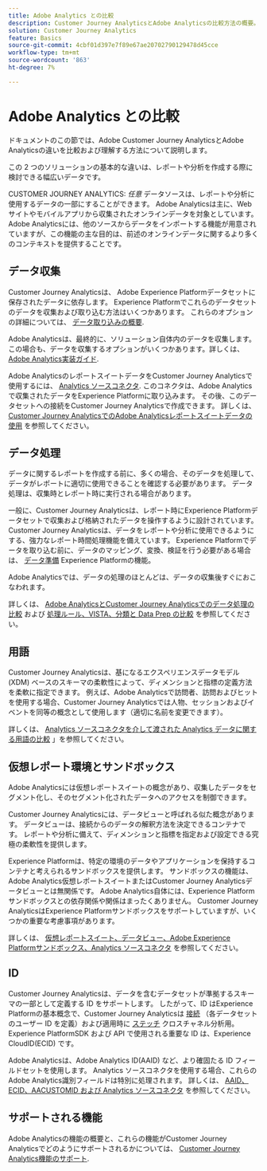 ```yaml
---
title: Adobe Analytics との比較
description: Customer Journey AnalyticsとAdobe Analyticsの比較方法の概要。
solution: Customer Journey Analytics
feature: Basics
source-git-commit: 4cbf01d397e7f89e67ae20702790129478d45cce
workflow-type: tm+mt
source-wordcount: '863'
ht-degree: 7%

---
```


# Adobe Analytics との比較

ドキュメントのこの節では、Adobe Customer Journey AnalyticsとAdobe Analyticsの違いを比較および理解する方法について説明します。

この 2 つのソリューションの基本的な違いは、レポートや分析を作成する際に検討できる幅広いデータです。

CUSTOMER JOURNEY ANALYTICS: *任意* データソースは、レポートや分析に使用するデータの一部にすることができます。 Adobe Analyticsは主に、Web サイトやモバイルアプリから収集されたオンラインデータを対象としています。 Adobe Analyticsには、他のソースからデータをインポートする機能が用意されていますが、この機能の主な目的は、前述のオンラインデータに関するより多くのコンテキストを提供することです。

## データ収集

Customer Journey Analyticsは、 Adobe Experience Platformデータセットに保存されたデータに依存します。 Experience Platformでこれらのデータセットのデータを収集および取り込む方法はいくつかあります。 これらのオプションの詳細については、 [データ取り込みの概要](https://experienceleague.adobe.com/docs/analytics-platform/using/cja-data-ingestion/data-ingestion.html?lang=en).

Adobe Analyticsは、最終的に、ソリューション自体内のデータを収集します。 この場合も、データを収集するオプションがいくつかあります。詳しくは、 [Adobe Analytics実装ガイド](https://experienceleague.adobe.com/docs/analytics/implementation/home.html?lang=ja).

Adobe AnalyticsのレポートスイートデータをCustomer Journey Analyticsで使用するには、 [Analytics ソースコネクタ](https://experienceleague.adobe.com/docs/experience-platform/sources/ui-tutorials/create/adobe-applications/analytics.html?lang=ja). このコネクタは、Adobe Analyticsで収集されたデータをExperience Platformに取り込みます。 その後、このデータセットへの接続をCustomer Journey Analyticsで作成できます。 詳しくは、 [Customer Journey AnalyticsでのAdobe Analyticsレポートスイートデータの使用](https://experienceleague.adobe.com/docs/analytics-platform/using/compare-aa-cja/cja-aa-comparison/aa-data-in-cja.html?lang=ja) を参照してください。


## データ処理

データに関するレポートを作成する前に、多くの場合、そのデータを処理して、データがレポートに適切に使用できることを確認する必要があります。 データ処理は、収集時とレポート時に実行される場合があります。

一般に、Customer Journey Analyticsは、レポート時にExperience Platformデータセットで収集および格納されたデータを操作するように設計されています。 Customer Journey Analyticsは、データをレポートや分析に使用できるようにする、強力なレポート時間処理機能を備えています。 Experience Platformでデータを取り込む前に、データのマッピング、変換、検証を行う必要がある場合は、 [データ準備](https://experienceleague.adobe.com/docs/experience-platform/data-prep/home.html?lang=ja) Experience Platformの機能。

Adobe Analyticsでは、データの処理のほとんどは、データの収集後すぐにおこなわれます。

詳しくは、 [Adobe AnalyticsとCustomer Journey Analyticsでのデータ処理の比較](data-processing-comparisons.md) および [処理ルール、VISTA、分類と Data Prep の比較](https://experienceleague.adobe.com/docs/analytics-platform/using/compare-aa-cja/cja-aa-comparison/pr-vista-dataprep.html?lang=ja) を参照してください。


## 用語

Customer Journey Analyticsは、基になるエクスペリエンスデータモデル (XDM) ベースのスキーマの柔軟性によって、ディメンションと指標の定義方法を柔軟に指定できます。 例えば、Adobe Analyticsで訪問者、訪問およびヒットを使用する場合、Customer Journey Analyticsでは人物、セッションおよびイベントを同等の概念として使用します（適切に名前を変更できます）。

詳しくは、 [Analytics ソースコネクタを介して渡された Analytics データに関する用語の比較](https://experienceleague.adobe.com/docs/analytics-platform/using/compare-aa-cja/cja-aa-comparison/terminology.html?lang=en) 」を参照してください。


## 仮想レポート環境とサンドボックス

Adobe Analyticsには仮想レポートスイートの概念があり、収集したデータをセグメント化し、そのセグメント化されたデータへのアクセスを制御できます。

Customer Journey Analyticsには、データビューと呼ばれる似た概念があります。 データビューは、接続からのデータの解釈方法を決定できるコンテナです。 レポートや分析に備えて、ディメンションと指標を指定および設定できる究極の柔軟性を提供します。

Experience Platformは、特定の環境のデータやアプリケーションを保持するコンテナと考えられるサンドボックスを提供します。 サンドボックスの機能は、Adobe Analytics仮想レポートスイートまたはCustomer Journey Analyticsデータビューとは無関係です。 Adobe Analytics自体には、Experience Platformサンドボックスとの依存関係や関係はまったくありません。 Customer Journey AnalyticsはExperience Platformサンドボックスをサポートしていますが、いくつかの重要な考慮事項があります。

詳しくは、 [仮想レポートスイート、データビュー、Adobe Experience Platformサンドボックス、Analytics ソースコネクタ](https://experienceleague.adobe.com/docs/analytics-platform/using/compare-aa-cja/cja-aa-comparison/vrs-dataview-sandbox-adc.html?lang=ja) を参照してください。


## ID

Customer Journey Analyticsは、データを含むデータセットが準拠するスキーマの一部として定義する ID をサポートします。 したがって、ID はExperience Platformの基本概念で、Customer Journey Analyticsは [接続](../../connections/overview.md) （各データセットのユーザー ID を定義）および適用時に [ステッチ](../../stitching/overview.md) クロスチャネル分析用。 Experience PlatformSDK および API で使用される重要な ID は、Experience CloudID(ECID) です。

Adobe Analyticsは、Adobe Analytics ID(AAID) など、より確固たる ID フィールドセットを使用します。 Analytics ソースコネクタを使用する場合、これらのAdobe Analytics識別フィールドは特別に処理されます。 詳しくは、 [AAID、ECID、AACUSTOMID および Analytics ソースコネクタ](https://experienceleague.adobe.com/docs/analytics-platform/using/compare-aa-cja/cja-aa-comparison/aaid-ecid-adc.html?lang=en) を参照してください。


## サポートされる機能

Adobe Analyticsの機能の概要と、これらの機能がCustomer Journey Analyticsでどのようにサポートされるかについては、 [Customer Journey Analytics機能のサポート](https://experienceleague.adobe.com/docs/analytics-platform/using/compare-aa-cja/cja-aa-comparison/cja-aa.html?lang=en).





